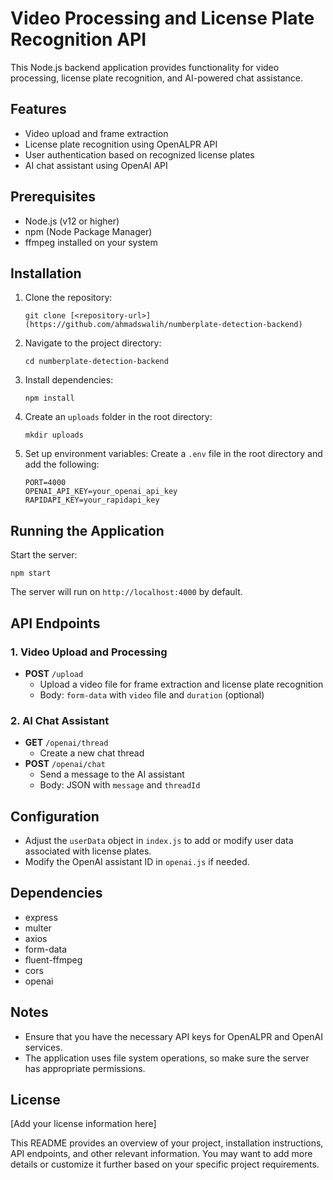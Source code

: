 


# Video Processing and License Plate Recognition API

This Node.js backend application provides functionality for video processing, license plate recognition, and AI-powered chat assistance.

## Features

- Video upload and frame extraction
- License plate recognition using OpenALPR API
- User authentication based on recognized license plates
- AI chat assistant using OpenAI API

## Prerequisites

- Node.js (v12 or higher)
- npm (Node Package Manager)
- ffmpeg installed on your system

## Installation

1. Clone the repository:
   ```
   git clone [<repository-url>](https://github.com/ahmadswalih/numberplate-detection-backend)
   ```

2. Navigate to the project directory:
   ```
   cd numberplate-detection-backend
   ```

3. Install dependencies:
   ```
   npm install
   ```

4. Create an `uploads` folder in the root directory:
   ```
   mkdir uploads
   ```

5. Set up environment variables:
   Create a `.env` file in the root directory and add the following:
   ```
   PORT=4000
   OPENAI_API_KEY=your_openai_api_key
   RAPIDAPI_KEY=your_rapidapi_key
   ```

## Running the Application

Start the server:
```
npm start
```

The server will run on `http://localhost:4000` by default.

## API Endpoints

### 1. Video Upload and Processing
- **POST** `/upload`
  - Upload a video file for frame extraction and license plate recognition
  - Body: `form-data` with `video` file and `duration` (optional)

### 2. AI Chat Assistant
- **GET** `/openai/thread`
  - Create a new chat thread
- **POST** `/openai/chat`
  - Send a message to the AI assistant
  - Body: JSON with `message` and `threadId`

## Configuration

- Adjust the `userData` object in `index.js` to add or modify user data associated with license plates.
- Modify the OpenAI assistant ID in `openai.js` if needed.

## Dependencies

- express
- multer
- axios
- form-data
- fluent-ffmpeg
- cors
- openai

## Notes

- Ensure that you have the necessary API keys for OpenALPR and OpenAI services.
- The application uses file system operations, so make sure the server has appropriate permissions.

## License

[Add your license information here]


This README provides an overview of your project, installation instructions, API endpoints, and other relevant information. You may want to add more details or customize it further based on your specific project requirements.
